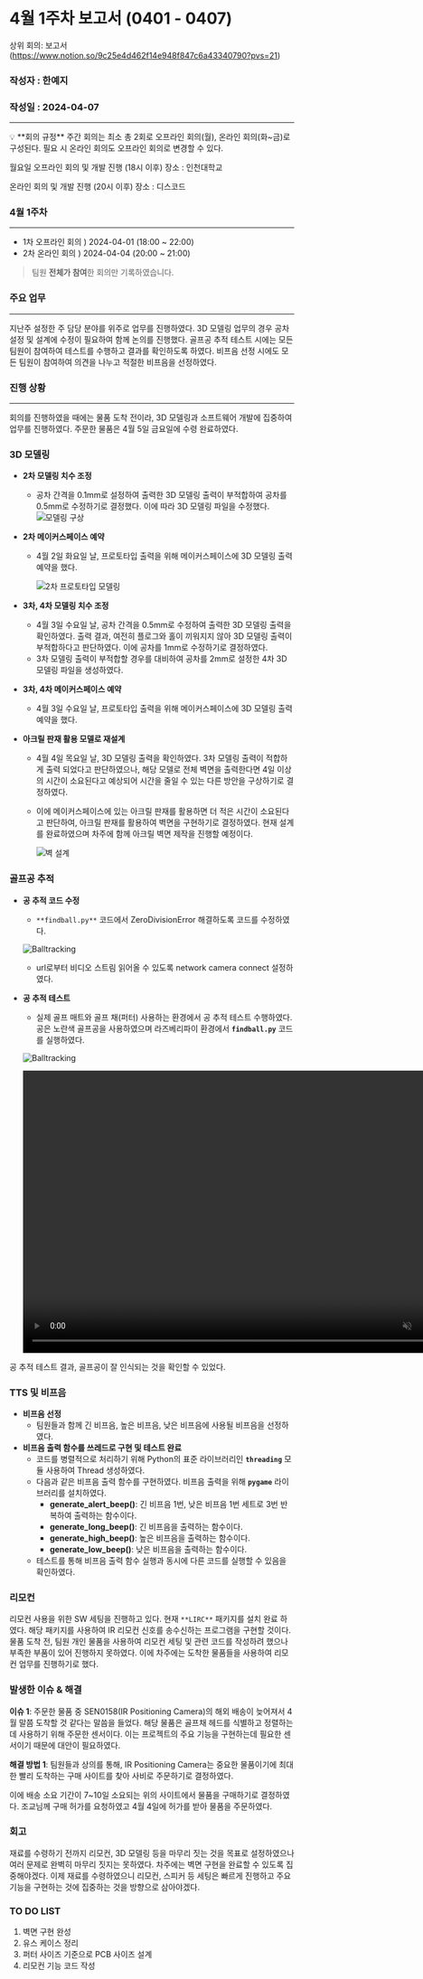 # 4월 1주차 보고서 (0401 - 0407)

상위 회의: 보고서 (https://www.notion.so/9c25e4d462f14e948f847c6a43340790?pvs=21)

### 작성자 : 한예지

### 작성일 : 2024-04-07

---

<aside>
💡 **회의 규정**
주간 회의는 최소 총 2회로 오프라인 회의(월), 온라인 회의(화~금)로 구성된다. 필요 시 온라인 회의도 오프라인 회의로 변경할 수 있다.  

월요일 오프라인 회의 및 개발 진행 (18시 이후)
장소 : 인천대학교

온라인 회의 및 개발 진행 (20시 이후)
장소 : 디스코드

</aside>

### 4월 1주차

---

- 1차 오프라인 회의 ) 2024-04-01 (18:00 ~ 22:00)
- 2차 온라인 회의 ) 2024-04-04 (20:00 ~ 21:00)

> 팀원 **전체가 참여**한 회의만 기록하였습니다.
> 

### 주요 업무

---

지난주 설정한 주 담당 분야를 위주로 업무를 진행하였다. 3D 모델링 업무의 경우 공차 설정 및 설계에 수정이 필요하여 함께 논의를 진행했다. 골프공 추적 테스트 시에는 모든 팀원이 참여하여 테스트를 수행하고 결과를 확인하도록 하였다. 비프음 선정 시에도 모든 팀원이 참여하여 의견을 나누고 적절한 비프음을 선정하였다.

### 진행 상황

---

회의를 진행하였을 때에는 물품 도착 전이라, 3D 모델링과 소프트웨어 개발에 집중하여 업무를 진행하였다. 주문한 물품은 4월 5일 금요일에 수령 완료하였다.

### 3D 모델링

- **2차 모델링 치수 조정**
    - 공차 간격을 0.1mm로 설정하여 출력한 3D 모델링 출력이 부적합하여 공차를 0.5mm로 수정하기로 결정했다. 이에 따라 3D 모델링 파일을 수정했다.
        ![모델링 구상](/public/4-1/Modeling.png)        
        
- **2차 메이커스페이스 예약**
    - 4월 2일 화요일 날, 프로토타입 출력을 위해 메이커스페이스에 3D 모델링 출력 예약을 했다.
        
        ![2차 프로토타입 모델링](/public/4-1/Modeling_2.png)     
        
- **3차, 4차 모델링 치수 조정**
    - 4월 3일 수요일 날, 공차 간격을 0.5mm로 수정하여 출력한 3D 모델링 출력을 확인하였다. 출력 결과, 여전히 플로그와 홀이 끼워지지 않아 3D 모델링 출력이 부적합하다고 판단하였다. 이에 공차를 1mm로 수정하기로 결정하였다.
    - 3차 모델링 출력이 부적합할 경우를 대비하여 공차를 2mm로 설정한 4차 3D 모델링 파일을 생성하였다.
- **3차, 4차 메이커스페이스 예약**
    - 4월 3일 수요일 날, 프로토타입 출력을 위해 메이커스페이스에 3D 모델링 출력 예약을 했다.
- **아크릴 판재 활용 모델로 재설계**
    - 4월 4일 목요일 날, 3D 모델링 출력을 확인하였다. 3차 모델링 출력이 적합하게 출력 되었다고 판단하였으나, 해당 모델로 전체 벽면을 출력한다면 4일 이상의 시간이 소요된다고 예상되어 시간을 줄일 수 있는 다른 방안을 구상하기로 결정하였다.
    - 이에 메이커스페이스에 있는 아크릴 판재를 활용하면 더 적은 시간이 소요된다고 판단하여, 아크릴 판재를 활용하여 벽면을 구현하기로 결정하였다. 현재 설계를 완료하였으며 차주에 함께 아크릴 벽면 제작을 진행할 예정이다.
        
        ![벽 설계](/public/4-1/Modeling_3.png)
        
    
### 골프공 추적

- **공 추적 코드 수정**
    - `**findball.py**` 코드에서 ZeroDivisionError 해결하도록 코드를 수정하였다.
        
    ![Balltracking](/public/4-1/Balltracking_1.png)
        
    - url로부터 비디오 스트림 읽어올 수 있도록 network camera connect 설정하였다.
- **공 추적 테스트**
    - 실제 골프 매트와 골프 채(퍼터) 사용하는 환경에서 공 추적 테스트 수행하였다. 공은 노란색 골프공을 사용하였으며 라즈베리파이 환경에서 **`findball.py`** 코드를 실행하였다.
    
    ![Balltracking](/public/4-1/Balltracking_2.png)
    

  <video controls="" width="800" height="500" muted="" loop="" autoplay="">
  <source src="https://github.com/TECH-PIONEERS/tech-pioneers.github.io/raw/main/public/4-1/Balltracking_3.mp4" type="video/mp4">
  </video>

공 추적 테스트 결과, 골프공이 잘 인식되는 것을 확인할 수 있었다.

### TTS 및 비프음

- **비프음 선정**
    - 팀원들과 함께 긴 비프음, 높은 비프음, 낮은 비프음에 사용될 비프음을 선정하였다.
- **비프음 출력 함수를 쓰레드로 구현 및 테스트 완료**
    - 코드를 병렬적으로 처리하기 위해 Python의 표준 라이브러리인 **`threading`** 모듈 사용하여 Thread 생성하였다.
    - 다음과 같은 비프음 출력 함수를 구현하였다. 비프음 출력을 위해 **`pygame`** 라이브러리를 설치하였다.
        - **generate_alert_beep()**: 긴 비프음 1번, 낮은 비프음 1번 세트로 3번 반복하여 출력하는 함수이다.
        - **generate_long_beep()**: 긴 비프음을 출력하는 함수이다.
        - **generate_high_beep()**: 높은 비프음을 출력하는 함수이다.
        - **generate_low_beep()**: 낮은 비프음을 출력하는 함수이다.
    - 테스트를 통해 비프음 출력 함수 실행과 동시에 다른 코드를 실행할 수 있음을 확인하였다.

### 리모컨

리모컨 사용을 위한 SW 세팅을 진행하고 있다. 현재 `**LIRC**` 패키지를 설치 완료 하였다. 해당 패키지를 사용하여 IR 리모컨 신호를 송수신하는 프로그램을 구현할 것이다. 물품 도착 전, 팀원 개인 물품을 사용하여 리모컨 세팅 및 관련 코드를 작성하려 했으나 부족한 부품이 있어 진행하지 못하였다. 이에 차주에는 도착한 물품들을 사용하여 리모컨 업무를 진행하기로 했다.

### 발생한 이슈 & 해결

**이슈 1**: 주문한 물품 중 SEN0158(IR Positioning Camera)의 해외 배송이 늦어져서 4월 말쯤 도착할 것 같다는 말씀을 들었다. 해당 물품은 골프채 헤드를 식별하고 정렬하는데 사용하기 위해 주문한 센서이다. 이는 프로젝트의 주요 기능을 구현하는데 필요한 센서이기 때문에 대안이 필요하였다.

**해결 방법 1**: 팀원들과 상의를 통해, IR Positioning Camera는 중요한 물품이기에 최대한 빨리 도착하는 구매 사이트를 찾아 사비로 주문하기로 결정하였다. 

[](https://smartstore.naver.com/1stop/products/5950408656?NaPm=ct=lujmleu8|ci=5aaa7a50697a35bcb9ffacf83f498b502c155bf9|tr=slsl|sn=1103231|hk=985aa8d7841e65320adbdfb7e94dd79887efaf3d)

이에 배송 소요 기간이 7~10일 소요되는 위의 사이트에서 물품을 구매하기로 결정하였다. 조교님께 구매 허가를 요청하였고 4월 4일에 허가를 받아 물품을 주문하였다.

### 회고

재료를 수령하기 전까지 리모컨, 3D 모델링 등을 마무리 짓는 것을 목표로 설정하였으나 여러 문제로 완벽히 마무리 짓지는 못하였다. 차주에는 벽면 구현을 완료할 수 있도록 집중해야겠다. 이제 재료를 수령하였으니 리모컨, 스피커 등 세팅은 빠르게 진행하고 주요 기능을 구현하는 것에 집중하는 것을 방향으로 삼아야겠다.

### TO DO LIST

1. 벽면 구현 완성
2. 유스 케이스 정리
3. 퍼터 사이즈 기준으로 PCB 사이즈 설계
4. 리모컨 기능 코드 작성